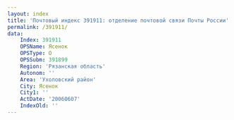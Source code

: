 ```yaml
---
layout: index
title: 'Почтовый индекс 391911: отделение почтовой связи Почты России'
permalink: /391911/
data:
    Index: 391911
    OPSName: Ясенок
    OPSType: О
    OPSSubm: 391899
    Region: 'Рязанская область'
    Autonom: ''
    Area: 'Ухоловский район'
    City: Ясенок
    City1: ''
    ActDate: '20060607'
    IndexOld: ''
---
```

